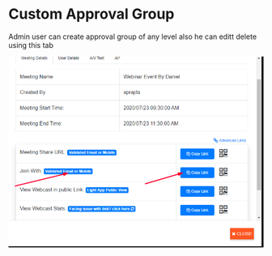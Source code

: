# Custom Approval Group

Admin user can create approval group of any level also he can editt delete using this tab

![](../../.gitbook/assets/image%20%28311%29.png)

